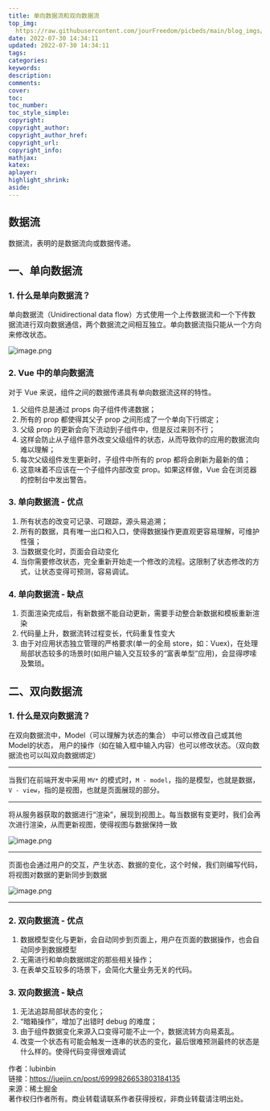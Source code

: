 ```yaml
---
title: 单向数据流和双向数据流
top_img: 
  https://raw.githubusercontent.com/jourFreedom/picbeds/main/blog_imgs/8ea16b280878493e8b07cd4f33c4b465_9b9b8903ca754025ae8507dbb805525a_thumb.jpg
date: 2022-07-30 14:34:11
updated: 2022-07-30 14:34:11
tags:
categories:
keywords:
description:
comments:
cover:
toc:
toc_number:
toc_style_simple:
copyright:
copyright_author:
copyright_author_href:
copyright_url:
copyright_info:
mathjax:
katex:
aplayer:
highlight_shrink:
aside:
---
```



## 数据流

数据流，表明的是数据流向或数据传递。

## 一、单向数据流

### 1\. 什么是单向数据流？

单向数据流（Unidirectional data flow）方式使用一个上传数据流和一个下传数据流进行双向数据通信，两个数据流之间相互独立。单向数据流指只能从一个方向来修改状态。

![image.png](https://p3-juejin.byteimg.com/tos-cn-i-k3u1fbpfcp/edc419b4e49842a49cef1b1681a34854~tplv-k3u1fbpfcp-zoom-in-crop-mark:1304:0:0:0.awebp)

### 2\. Vue 中的单向数据流

对于 Vue 来说，组件之间的数据传递具有单向数据流这样的特性。

1. 父组件总是通过 props 向子组件传递数据；
2. 所有的 prop 都使得其父子 prop 之间形成了一个单向下行绑定；
3. 父级 prop 的更新会向下流动到子组件中，但是反过来则不行；
4. 这样会防止从子组件意外改变父级组件的状态，从而导致你的应用的数据流向难以理解；
5. 每次父级组件发生更新时，子组件中所有的 prop 都将会刷新为最新的值；
6. 这意味着不应该在一个子组件内部改变 prop。如果这样做，Vue 会在浏览器的控制台中发出警告。

### 3\. 单向数据流 - 优点

1. 所有状态的改变可记录、可跟踪，源头易追溯；
2. 所有的数据，具有唯一出口和入口，使得数据操作更直观更容易理解，可维护性强；
3. 当数据变化时，页面会自动变化
4. 当你需要修改状态，完全重新开始走一个修改的流程。这限制了状态修改的方式，让状态变得可预测，容易调试。

### 4\. 单向数据流 - 缺点

1. 页面渲染完成后，有新数据不能自动更新，需要手动整合新数据和模板重新渲染
2. 代码量上升，数据流转过程变长，代码重复性变大
3. 由于对应用状态独立管理的严格要求(单一的全局 store，如：Vuex)，在处理局部状态较多的场景时(如用户输入交互较多的“富表单型”应用)，会显得啰嗦及繁琐。

## 二、双向数据流

### 1\. 什么是双向数据流？

在双向数据流中，Model（可以理解为状态的集合） 中可以修改自己或其他Model的状态， 用户的操作（如在输入框中输入内容）也可以修改状态。（双向数据流也可以叫双向数据绑定）

---

当我们在前端开发中采用 `MV*` 的模式时，`M - model`，指的是模型，也就是数据，`V - view`，指的是视图，也就是页面展现的部分。

---

将从服务器获取的数据进行“渲染”，展现到视图上。每当数据有变更时，我们会再次进行渲染，从而更新视图，使得视图与数据保持一致

![image.png](https://p3-juejin.byteimg.com/tos-cn-i-k3u1fbpfcp/6022bab6df5a45b695c431e0cdd0ffea~tplv-k3u1fbpfcp-zoom-in-crop-mark:1304:0:0:0.awebp)

---

页面也会通过用户的交互，产生状态、数据的变化，这个时候，我们则编写代码，将视图对数据的更新同步到数据

![image.png](https://p6-juejin.byteimg.com/tos-cn-i-k3u1fbpfcp/6cdbd1d1278149fd94ad5de91d4ecae2~tplv-k3u1fbpfcp-zoom-in-crop-mark:1304:0:0:0.awebp)

---

### 2\. 双向数据流 - 优点

1. 数据模型变化与更新，会自动同步到页面上，用户在页面的数据操作，也会自动同步到数据模型
2. 无需进行和单向数据绑定的那些相关操作；
3. 在表单交互较多的场景下，会简化大量业务无关的代码。

### 3\. 双向数据流 - 缺点

1. 无法追踪局部状态的变化；
2. “暗箱操作”，增加了出错时 debug 的难度；
3. 由于组件数据变化来源入口变得可能不止一个，数据流转方向易紊乱。
4. 改变一个状态有可能会触发一连串的状态的变化，最后很难预测最终的状态是什么样的。使得代码变得很难调试

作者：lubinbin  
链接：<https://juejin.cn/post/6999826653803184135>  
来源：稀土掘金  
著作权归作者所有。商业转载请联系作者获得授权，非商业转载请注明出处。
